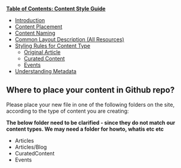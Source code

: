 **[Table of Contents: Content Style Guide](ContentStyleGuide.md)**
* [Introduction](#background)
* [Content Placement](StyleGuide/ContentPlacement.md)
* [Content Naming](StyleGuide/ContentNaming.md)
* [Common Layout Description (All Resources)](StyleGuide/CommonLayout.md) 
* [Styling Rules for Content Type](StyleGuide/StylingContentOverview.md)
    + [Original Article](StyleGuide/StylingOriginalArticle.md)
    + [Curated Content](StyleGuide/StylingCuratedContent.md)
    + [Events](StyleGuide/StylingEvents.md)
 * [Understanding Metadata](StyleGuide/Metadata.md)


## Where to place your content in Github repo?
Please place your new file in one of the following folders on the site, according to the type of content you are creating:

**The below folder need to be clarified - since they do not match our content types. We may need a folder for howto, whatis etc etc**
- Articles
- Articles/Blog
- CuratedContent
- Events

<!---
   Publish: no
---!>
